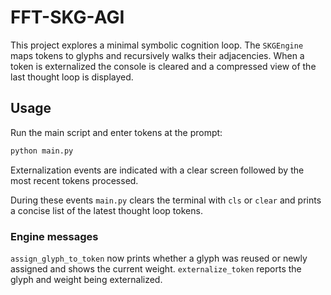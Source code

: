 # FFT-SKG-AGI

This project explores a minimal symbolic cognition loop. The `SKGEngine` maps tokens to glyphs and recursively walks their adjacencies. When a token is externalized the console is cleared and a compressed view of the last thought loop is displayed.

## Usage

Run the main script and enter tokens at the prompt:

```bash
python main.py
```

Externalization events are indicated with a clear screen followed by the most recent tokens processed.

During these events `main.py` clears the terminal with `cls` or `clear` and prints a concise list of the latest thought loop tokens.

### Engine messages

`assign_glyph_to_token` now prints whether a glyph was reused or newly assigned and shows the current weight. `externalize_token` reports the glyph and weight being externalized.
